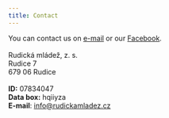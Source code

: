 ```yaml
---
title: Contact
---
```


You can contact us on [e-mail](mailto:info@rudickamladez.cz) or our [Facebook](https://www.facebook.com/rudickamladez.cz/).
\
\
Rudická mládež, z. s.\
Rudice 7\
679 06 Rudice\
\
**ID:** 07834047\
**Data box:** hqiiyza\
**E-mail**: info@rudickamladez.cz
